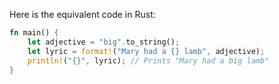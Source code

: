  Here is the equivalent code in Rust:

```rust
fn main() {
    let adjective = "big".to_string();
    let lyric = format!("Mary had a {} lamb", adjective);
    println!("{}", lyric); // Prints "Mary had a big lamb"
}
```
